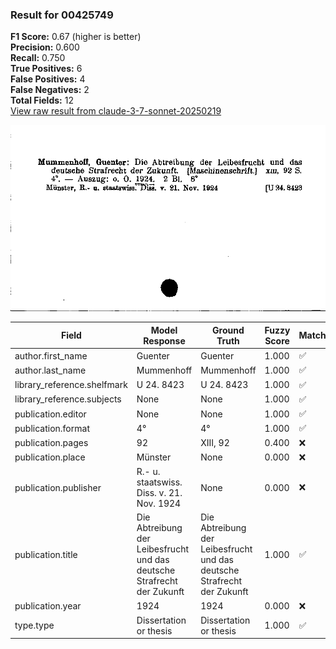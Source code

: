### Result for 00425749
**F1 Score:** 0.67 (higher is better)<br>**Precision:** 0.600<br>**Recall:** 0.750<br>**True Positives:** 6<br>**False Positives:** 4<br>**False Negatives:** 2<br>**Total Fields:** 12<br>[View raw result from claude-3-7-sonnet-20250219](https://github.com/RISE-UNIBAS/humanities_data_benchmark/blob/main/results/2025-10-01/T0144/request_T0144_00425749.json)

<img src="https://github.com/RISE-UNIBAS/humanities_data_benchmark/blob/main/benchmarks/zettelkatalog/images/00425749.jpg?raw=true" alt="00425749" width="600px">

| Field | Model Response | Ground Truth | Fuzzy Score | Match |
|-------|----------------|--------------|-------------|-------|
| author.first_name | Guenter | Guenter | 1.000 | ✅ |
| author.last_name | Mummenhoff | Mummenhoff | 1.000 | ✅ |
| library_reference.shelfmark | U 24. 8423 | U 24. 8423 | 1.000 | ✅ |
| library_reference.subjects | None | None | 1.000 | ✅ |
| publication.editor | None | None | 1.000 | ✅ |
| publication.format | 4° | 4° | 1.000 | ✅ |
| publication.pages | 92 | XIII, 92 | 0.400 | ❌ |
| publication.place | Münster | None | 0.000 | ❌ |
| publication.publisher | R.- u. staatswiss. Diss. v. 21. Nov. 1924 | None | 0.000 | ❌ |
| publication.title | Die Abtreibung der Leibesfrucht und das deutsche Strafrecht der Zukunft | Die Abtreibung der Leibesfrucht und das deutsche Strafrecht der Zukunft | 1.000 | ✅ |
| publication.year | 1924 | 1924 | 0.000 | ❌ |
| type.type | Dissertation or thesis | Dissertation or thesis | 1.000 | ✅ |
